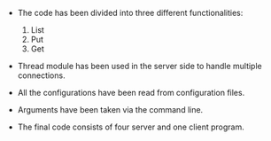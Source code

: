 
* The code has been divided into three different functionalities:

    1. List
    2. Put
    3. Get

* Thread module has been used in the server side to handle multiple connections.

* All the configurations have been read from configuration files.

* Arguments have been taken via the command line.

* The final code consists of four server and one client program.


